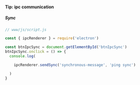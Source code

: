 #### Tip: ipc communication

##### Sync

```javascript
// www/js/script.js

const { ipcRenderer } = require('electron')

const btnIpcSync = document.getElementById('btnIpcSync')
btnIpcSync.onclick = () => {
  console.log(

    ipcRenderer.sendSync('synchronous-message', 'ping sync')

  )
}
```

<aside class="notes">
</aside>
